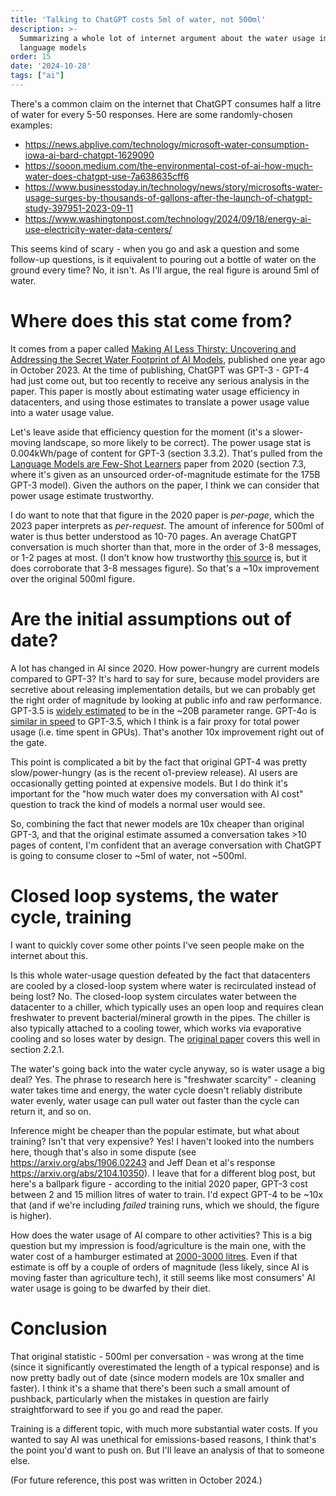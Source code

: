 ```yaml
---
title: 'Talking to ChatGPT costs 5ml of water, not 500ml'
description: >-
  Summarizing a whole lot of internet argument about the water usage impact of
  language models
order: 15
date: '2024-10-28'
tags: ["ai"]
---
```


There's a common claim on the internet that ChatGPT consumes half a litre of water for every 5-50 responses. Here are some randomly-chosen examples:

- https://news.abplive.com/technology/microsoft-water-consumption-iowa-ai-bard-chatgpt-1629090
- https://sooon.medium.com/the-environmental-cost-of-ai-how-much-water-does-chatgpt-use-7a638635cff6
- https://www.businesstoday.in/technology/news/story/microsofts-water-usage-surges-by-thousands-of-gallons-after-the-launch-of-chatgpt-study-397951-2023-09-11
- https://www.washingtonpost.com/technology/2024/09/18/energy-ai-use-electricity-water-data-centers/

This seems kind of scary - when you go and ask a question and some follow-up questions, is it equivalent to pouring out a bottle of water on the ground every time? No, it isn't. As I'll argue, the real figure is around 5ml of water.

# Where does this stat come from?

It comes from a paper called [Making AI Less Thirsty: Uncovering and Addressing the Secret Water Footprint of AI Models](https://arxiv.org/pdf/2304.03271), published one year ago in October 2023. At the time of publishing, ChatGPT was GPT-3 - GPT-4 had just come out, but too recently to receive any serious analysis in the paper. This paper is mostly about estimating water usage efficiency in datacenters, and using those estimates to translate a power usage value into a water usage value.

Let's leave aside that efficiency question for the moment (it's a slower-moving landscape, so more likely to be correct). The power usage stat is 0.004kWh/page of content for GPT-3 (section 3.3.2). That's pulled from the [Language Models are Few-Shot Learners](https://papers.nips.cc/paper_files/paper/2020/file/1457c0d6bfcb4967418bfb8ac142f64a-Paper.pdf) paper from 2020 (section 7.3, where it's given as an unsourced order-of-magnitude estimate for the 175B GPT-3 model). Given the authors on the paper, I think we can consider that power usage estimate trustworthy.

I do want to note that that figure in the 2020 paper is _per-page_, which the 2023 paper interprets as _per-request_. The amount of inference for 500ml of water is thus better understood as 10-70 pages. An average ChatGPT conversation is much shorter than that, more in the order of 3-8 messages, or 1-2 pages at most. (I don't know how trustworthy [this source](https://www.semrush.com/news/251916-user-strategies-and-insights-from-real-chatgpt-conversations/) is, but it does corroborate that 3-8 messages figure). So that's a ~10x improvement over the original 500ml figure.
 
# Are the initial assumptions out of date?

A lot has changed in AI since 2020. How power-hungry are current models compared to GPT-3? It's hard to say for sure, because model providers are secretive about releasing implementation details, but we can probably get the right order of magnitude by looking at public info and raw performance. GPT-3.5 is [widely estimated](https://www.reddit.com/r/LocalLLaMA/comments/17lvquz/clearing_up_confusion_gpt_35turbo_may_not_be_20b/) to be in the ~20B parameter range. GPT-4o is [similar in speed](https://artificialanalysis.ai/models/gpt-35-turbo) to GPT-3.5, which I think is a fair proxy for total power usage (i.e. time spent in GPUs). That's another 10x improvement right out of the gate.

This point is complicated a bit by the fact that original GPT-4 was pretty slow/power-hungry (as is the recent o1-preview release). AI users are occasionally getting pointed at expensive models. But I do think it's important for the "how much water does my conversation with AI cost" question to track the kind of models a normal user would see.

So, combining the fact that newer models are 10x cheaper than original GPT-3, and that the original estimate assumed a conversation takes >10 pages of content, I'm confident that an average conversation with ChatGPT is going to consume closer to ~5ml of water, not ~500ml.

# Closed loop systems, the water cycle, training

I want to quickly cover some other points I've seen people make on the internet about this. 

Is this whole water-usage question defeated by the fact that datacenters are cooled by a closed-loop system where water is recirculated instead of being lost? No. The closed-loop system circulates water between the datacenter to a chiller, which typically uses an open loop and requires clean freshwater to prevent bacterial/mineral growth in the pipes. The chiller is also typically attached to a cooling tower, which works via evaporative cooling and so loses water by design. The [original paper](https://arxiv.org/pdf/2304.03271) covers this well in section 2.2.1.

The water's going back into the water cycle anyway, so is water usage a big deal? Yes. The phrase to research here is "freshwater scarcity" - cleaning water takes time and energy, the water cycle doesn't reliably distribute water evenly, water usage can pull water out faster than the cycle can return it, and so on.

Inference might be cheaper than the popular estimate, but what about training? Isn't that very expensive? Yes! I haven't looked into the numbers here, though that's also in some dispute (see https://arxiv.org/abs/1906.02243 and Jeff Dean et al's response https://arxiv.org/abs/2104.10350). I leave that for a different blog post, but here's a ballpark figure - according to the initial 2020 paper, GPT-3 cost between 2 and 15 million litres of water to train. I'd expect GPT-4 to be ~10x that (and if we're including _failed_ training runs, which we should, the figure is higher).

How does the water usage of AI compare to other activities? This is a big question but my impression is food/agriculture is the main one, with the water cost of a hamburger estimated at [2000-3000 litres](https://www.weforum.org/agenda/2019/02/this-is-how-much-water-is-in-your-burger/). Even if that estimate is off by a couple of orders of magnitude (less likely, since AI is moving faster than agriculture tech), it still seems like most consumers' AI water usage is going to be dwarfed by their diet.

# Conclusion

That original statistic - 500ml per conversation - was wrong at the time (since it significantly overestimated the length of a typical response) and is now pretty badly out of date (since modern models are 10x smaller and faster). I think it's a shame that there's been such a small amount of pushback, particularly when the mistakes in question are fairly straightforward to see if you go and read the paper.

Training is a different topic, with much more substantial water costs. If you wanted to say AI was unethical for emissions-based reasons, I think that's the point you'd want to push on. But I'll leave an analysis of that to someone else.

(For future reference, this post was written in October 2024.)
